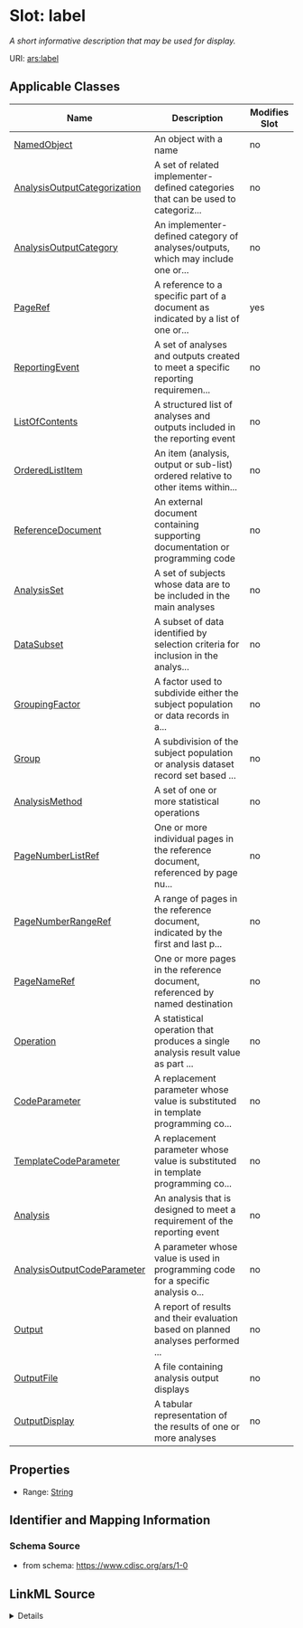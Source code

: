 # Slot: label


_A short informative description that may be used for display._



URI: [ars:label](https://www.cdisc.org/ars/1-0/label)



<!-- no inheritance hierarchy -->




## Applicable Classes

| Name | Description | Modifies Slot |
| --- | --- | --- |
[NamedObject](NamedObject.md) | An object with a name |  no  |
[AnalysisOutputCategorization](AnalysisOutputCategorization.md) | A set of related implementer-defined categories that can be used to categoriz... |  no  |
[AnalysisOutputCategory](AnalysisOutputCategory.md) | An implementer-defined category of analyses/outputs, which may include one or... |  no  |
[PageRef](PageRef.md) | A reference to a specific part of a document as indicated by a list of one or... |  yes  |
[ReportingEvent](ReportingEvent.md) | A set of analyses and outputs created to meet a specific reporting requiremen... |  no  |
[ListOfContents](ListOfContents.md) | A structured list of analyses and outputs included in the reporting event |  no  |
[OrderedListItem](OrderedListItem.md) | An item (analysis, output or sub-list) ordered relative to other items within... |  no  |
[ReferenceDocument](ReferenceDocument.md) | An external document containing supporting documentation or programming code |  no  |
[AnalysisSet](AnalysisSet.md) | A set of subjects whose data are to be included in the main analyses |  no  |
[DataSubset](DataSubset.md) | A subset of data identified by selection criteria for inclusion in the analys... |  no  |
[GroupingFactor](GroupingFactor.md) | A factor used to subdivide either the subject population or data records in a... |  no  |
[Group](Group.md) | A subdivision of the subject population or analysis dataset record set based ... |  no  |
[AnalysisMethod](AnalysisMethod.md) | A set of one or more statistical operations |  no  |
[PageNumberListRef](PageNumberListRef.md) | One or more individual pages in the reference document, referenced by page nu... |  no  |
[PageNumberRangeRef](PageNumberRangeRef.md) | A range of pages in the reference document, indicated by the first and last p... |  no  |
[PageNameRef](PageNameRef.md) | One or more pages in the reference document, referenced by named destination |  no  |
[Operation](Operation.md) | A statistical operation that produces a single analysis result value as part ... |  no  |
[CodeParameter](CodeParameter.md) | A replacement parameter whose value is substituted in template programming co... |  no  |
[TemplateCodeParameter](TemplateCodeParameter.md) | A replacement parameter whose value is substituted in template programming co... |  no  |
[Analysis](Analysis.md) | An analysis that is designed to meet a requirement of the reporting event |  no  |
[AnalysisOutputCodeParameter](AnalysisOutputCodeParameter.md) | A parameter whose value is used in programming code for a specific analysis o... |  no  |
[Output](Output.md) | A report of results and their evaluation based on planned analyses performed ... |  no  |
[OutputFile](OutputFile.md) | A file containing analysis output displays |  no  |
[OutputDisplay](OutputDisplay.md) | A tabular representation of the results of one or more analyses |  no  |







## Properties

* Range: [String](String.md)





## Identifier and Mapping Information







### Schema Source


* from schema: https://www.cdisc.org/ars/1-0




## LinkML Source

<details>
```yaml
name: label
description: A short informative description that may be used for display.
from_schema: https://www.cdisc.org/ars/1-0
rank: 1000
alias: label
domain_of:
- NamedObject
- AnalysisOutputCategorization
- AnalysisOutputCategory
- PageRef
range: string

```
</details>